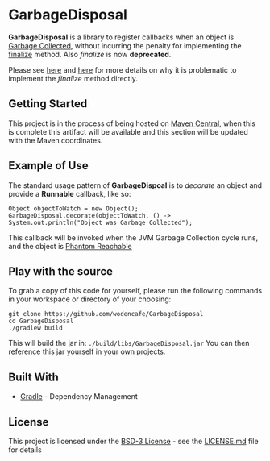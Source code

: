 # GarbageDisposal

**GarbageDisposal** is a library to register callbacks when an object is [Garbage Collected](https://www.cubrid.org/blog/understanding-java-garbage-collection), without incurring the penalty for implementing the [finalize](https://docs.oracle.com/javase/9/docs/api/java/lang/Object.html#finalize--) method. Also *finalize* is now **deprecated**.

Please see [here](https://stackoverflow.com/questions/2860121/why-do-finalizers-have-a-severe-performance-penalty) and [here](https://docs.oracle.com/javase/9/docs/api/java/lang/Object.html#finalize--) for more details on why it is problematic to implement the *finalize* method directly.

## Getting Started

This project is in the process of being hosted on [Maven Central](https://search.maven.org/), when this is complete this artifact will be available and this section will be updated with the Maven coordinates.

## Example of Use

The standard usage pattern of **GarbageDispoal** is to *decorate* an object and provide a **Runnable** callback, like so:

```
Object objectToWatch = new Object();
GarbageDisposal.decorate(objectToWatch, () -> System.out.println("Object was Garbage Collected");
```

This callback will be invoked when the JVM Garbage Collection cycle runs, and the object is [Phantom Reachable](https://docs.oracle.com/javase/7/docs/api/java/lang/ref/package-summary.html#reachability)

## Play with the source

To grab a copy of this code for yourself, please run the following commands in your workspace or directory of your choosing:
```
git clone https://github.com/wodencafe/GarbageDisposal
cd GarbageDisposal
./gradlew build
```

This will build the jar in:
`./build/libs/GarbageDisposal.jar`
You can then reference this jar yourself in your own projects.

## Built With

* [Gradle](https://gradle.org/) - Dependency Management

## License

This project is licensed under the [BSD-3 License](https://opensource.org/licenses/BSD-3-Clause) - see the [LICENSE.md](LICENSE.md) file for details
